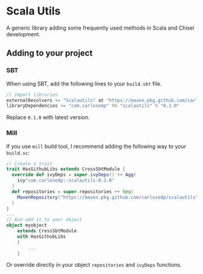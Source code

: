 # Scala Utils

A generic library adding some frequently used methods in Scala and Chisel development.

## Adding to your project

### SBT

When using SBT, add the following lines to your `build.sbt` file.

```scala
// Import libraries
externalResolvers += "Scalautils" at "https://maven.pkg.github.com/carlosedp/scalautils"
libraryDependencies += "com.carlosedp" %% "scalautils" % "0.1.0"
```

Replace `0.1.0` with latest version.

### Mill

If you use `mill` build tool, I recommend adding the following way to your `build.sc`:

```scala
// Create a trait
trait HasGithubLibs extends CrossSbtModule {
  override def ivyDeps = super.ivyDeps() ++ Agg(
    ivy"com.carlosedp::scalautils:0.1.0"
  )
  def repositories = super.repositories ++ Seq(
    MavenRepository("https://maven.pkg.github.com/carlosedp/scalautils")
  )
}
...
// And add it to your object
object myobject
    extends CrossSbtModule
    with HasGithubLibs
    {
        ...
    }
```

Or override directly in your object `repositories` and `ivyDeps` functions.
